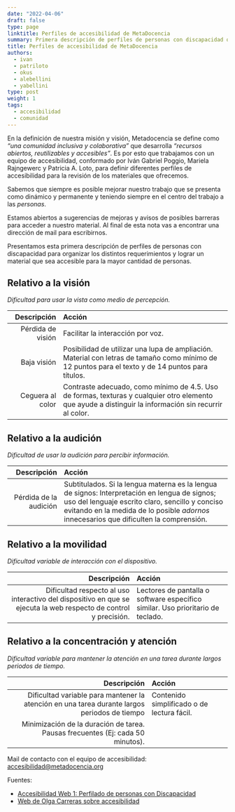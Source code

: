 ```yaml
---
date: "2022-04-06"
draft: false
type: page
linktitle: Perfiles de accesibilidad de MetaDocencia
summary: Primera descripción de perfiles de personas con discapacidad que nos ayudan a organizar los distintos requerimientos y lograr un material que sea accesible para la mayor cantidad de personas.
title: Perfiles de accesibilidad de MetaDocencia
authors: 
  - ivan
  - patriloto
  - okus
  - alebellini
  - yabellini
type: post
weight: 1
tags: 
  - accesibilidad
  - comunidad
---
```


En la definición de nuestra misión y visión, Metadocencia se define como _“una comunidad inclusiva y colaborativa”_ que desarrolla _“recursos abiertos, reutilizables y accesibles”_. Es por esto que trabajamos con un equipo de accesibilidad, conformado por Iván Gabriel Poggio, Mariela Rajngewerc y Patricia A. Loto, para definir diferentes perfiles de accesibilidad para la revisión de los materiales que ofrecemos.

Sabemos que siempre es posible mejorar nuestro trabajo que se presenta como dinámico y permanente y teniendo siempre en el centro del trabajo a las _personas_.

Estamos abiertos a sugerencias de mejoras y avisos de posibles barreras para acceder a nuestro material. Al final de esta nota vas a encontrar una dirección de mail para escribirnos.

Presentamos esta primera descripción de perfiles de personas con discapacidad para organizar los distintos requerimientos y lograr un material que sea accesible para la mayor cantidad de personas.

## Relativo a la visión

_Dificultad para usar la vista como medio de percepción._

| Descripción | Acción | 
| ---: | :----------- |
| Pérdida de visión | Facilitar la interacción por voz.|
| Baja visión |  Posibilidad de utilizar una lupa de ampliación. Material con letras de tamaño como mínimo de 12 puntos para el texto y de 14 puntos para títulos. |
| Ceguera al color | Contraste adecuado, como mínimo de 4.5. Uso de formas, texturas y cualquier otro elemento que ayude a distinguir la información sin recurrir al color. |

## Relativo a la audición

_Dificultad  de usar la audición para percibir información._

| Descripción | Acción | 
| ---: | :----------- |
| Pérdida de la audición | Subtitulados. Si la lengua materna es la lengua de signos: Interpretación en lengua de signos; uso del lenguaje escrito claro, sencillo y conciso evitando en la medida de lo posible _adornos_  innecesarios que dificulten la comprensión. |

## Relativo a la movilidad

_Dificultad variable de interacción con el dispositivo._

| Descripción | Acción | 
| ---: | :----------- |
| Dificultad  respecto al uso interactivo del dispositivo en que se ejecuta la web respecto de control y precisión. | Lectores de pantalla o software específico similar. Uso prioritario de teclado. |

## Relativo a la concentración y atención

_Dificultad variable para mantener la atención en una tarea durante largos periodos de tiempo._

| Descripción | Acción | 
| ---: | :----------- |
| Dificultad variable para mantener la atención en una tarea durante largos periodos de tiempo | Contenido simplificado o de lectura fácil.
Minimización de la duración de tarea. Pausas frecuentes (Ej: cada 50 minutos). |

Mail de contacto con el equipo de accesibilidad: [accesibilidad@metadocencia.org](mailto:accesibilidad@metadocencia.org)

Fuentes:

* [Accesibilidad Web 1: Perfilado de personas con Discapacidad](https://www.metsuke.com/accesibilidad-web-1-perfilado-de-personas-con-discapacidad/)
* [Web de Olga Carreras sobre accesibilidad](https://olgacarreras.blogspot.com/) 

